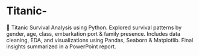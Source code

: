 # Titanic-
🚢 Titanic Survival Analysis using Python. Explored survival patterns by gender, age, class, embarkation port &amp; family presence. Includes data cleaning, EDA, and visualizations using Pandas, Seaborn &amp; Matplotlib. Final insights summarized in a PowerPoint report.
